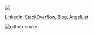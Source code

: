 <picture>
  <source
    srcset="https://github-readme-stats.vercel.app/api?username=olegantonyan&show_icons=true&theme=dark"
    media="(prefers-color-scheme: dark)"
  />
  <source
    srcset="https://github-readme-stats.vercel.app/api?username=olegantonyan&show_icons=true"
    media="(prefers-color-scheme: light), (prefers-color-scheme: no-preference)"
  />
  <img src="https://github-readme-stats.vercel.app/api?username=olegantonyan&show_icons=true" />
</picture>

[LinkedIn](https://www.linkedin.com/in/oleg-antonyan-2b715089/), [StackOverflow](https://stackoverflow.com/users/1837084/oleg-antonyan), [Blog](https://undefined-reference.org/), [AngelList](https://wellfound.com/u/oleg-antonyan)

<picture>
  <source media="(prefers-color-scheme: dark)" srcset="https://raw.githubusercontent.com/olegantonyan/olegantonyan/output/github-contribution-grid-snake-dark.svg" />
  <source media="(prefers-color-scheme: light)" srcset="https://raw.githubusercontent.com/olegantonyan/olegantonyan/output/github-contribution-grid-snake.svg" />
  <img alt="github-snake" src="https://raw.githubusercontent.com    /olegantonyan/olegantonyan/output/github-contribution-grid-snake.svg" />
</picture>

<!--
**olegantonyan/olegantonyan** is a ✨ _special_ ✨ repository because its `README.md` (this file) appears on your GitHub profile.

Here are some ideas to get you started:

- 🔭 I’m currently working on ...
- 🌱 I’m currently learning ...
- 👯 I’m looking to collaborate on ...
- 🤔 I’m looking for help with ...
- 💬 Ask me about ...
- 📫 How to reach me: ...
- 😄 Pronouns: ...
- ⚡ Fun fact: ...
-->
